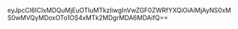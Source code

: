 eyJpcCI6ICIxMDQuMjEuOTIuMTkzIiwgInVwZGF0ZWRfYXQiOiAiMjAyNS0xMS0wMVQyMDoxOTo1OS4xMTk2MDgrMDA6MDAifQ==